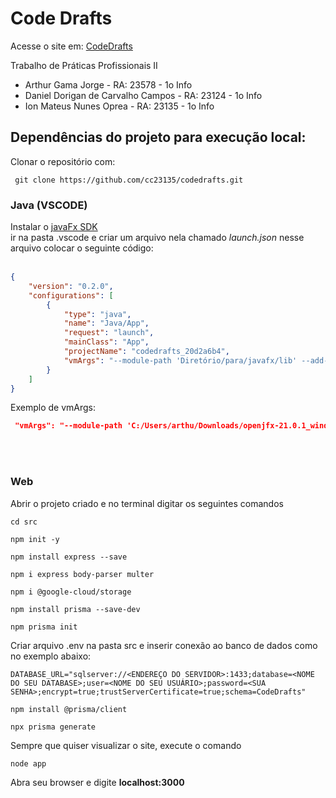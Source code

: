 <h1>Code Drafts</h1>
Acesse o site em: <a href="https://codedrafts-5as0.onrender.com/"  target="_blank" >CodeDrafts</a>

Trabalho de Práticas Profissionais II

* Arthur Gama Jorge                    - RA: 23578  - 1o Info
* Daniel Dorigan de Carvalho Campos    - RA: 23124  - 1o Info
* Ion Mateus Nunes Oprea               - RA: 23135  - 1o Info

<h2>Dependências do projeto para execução local:</h2>

Clonar o repositório com:

```console
 git clone https://github.com/cc23135/codedrafts.git
```

<h3>Java (VSCODE)</h3>
Instalar o <a href="https://openjfx.io/"> javaFx SDK</a> <br>
ir na pasta .vscode e criar um arquivo nela chamado <i>launch.json</i>
nesse arquivo colocar o seguinte código: <br><br>

```json
{
    "version": "0.2.0",
    "configurations": [
        {
            "type": "java",
            "name": "Java/App",
            "request": "launch",
            "mainClass": "App",
            "projectName": "codedrafts_20d2a6b4",
            "vmArgs": "--module-path 'Diretório/para/javafx/lib' --add-modules javafx.controls,javafx.fxml"
        }
    ]
}
```

Exemplo de vmArgs:
```json
 "vmArgs": "--module-path 'C:/Users/arthu/Downloads/openjfx-21.0.1_windows-x64_bin-sdk/javafx-sdk-21.0.1/lib' --add-modules javafx.controls,javafx.fxml"
```
<br><br>
<h3>Web</h3>
Abrir o projeto criado e no terminal digitar os seguintes comandos

```console
cd src
```

```console
npm init -y
```

```console
npm install express --save
```

```console
npm i express body-parser multer
```

```console
npm i @google-cloud/storage
```

```console
npm install prisma --save-dev
```

```console
npm prisma init
```

Criar arquivo .env na pasta src e inserir conexão ao banco de dados como no exemplo abaixo:
```console
DATABASE_URL="sqlserver://<ENDEREÇO DO SERVIDOR>:1433;database=<NOME DO SEU DATABASE>;user=<NOME DO SEU USUÁRIO>;password=<SUA SENHA>;encrypt=true;trustServerCertificate=true;schema=CodeDrafts"
```

```console
npm install @prisma/client
```

```console
npx prisma generate
```

Sempre que quiser visualizar o site, execute o comando
```console
node app
```
Abra seu browser e digite <b> localhost:3000 </b> 
